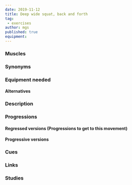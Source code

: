 ```yaml
---
date: 2019-11-12
title: Deep wide squat, back and forth
tag:
 - exercises
author: mgs
published: true
equipment:
---
```

### Muscles
 
### Synonyms
### Equipment needed
#### Alternatives
	
### Description

### Progressions
#### Regressed versions (Progressions to get to this movement)
#### Progressive versions
### Cues
### Links
### Studies

<!--stackedit_data:
eyJoaXN0b3J5IjpbNjMzMTMwMjE5XX0=
-->